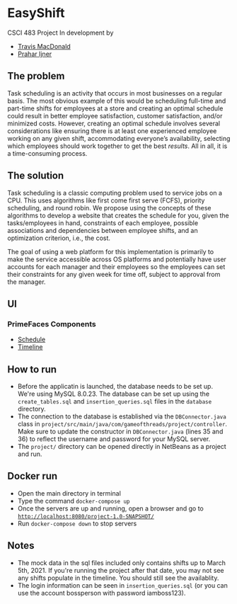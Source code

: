 # EasyShift

CSCI 483 Project
In development by 
- [Travis MacDonald](https://github.com/travismacdonald)
- [Prahar Ijner](https://github.com/pijner)

## The problem 
Task scheduling is an activity that occurs in most businesses on a regular basis. The most obvious example of this would be scheduling full-time and part-time shifts for employees at a store and creating an optimal schedule could result in better employee satisfaction, customer satisfaction, and/or minimized costs. However, creating an optimal schedule involves several considerations like ensuring there is at least one experienced employee working on any given shift, accommodating everyone’s availability, selecting which employees should work together to get the best *results*. All in all, it is a time-consuming process.

## The solution
Task scheduling is a classic computing problem used to service jobs on a CPU. This uses algorithms like first come first serve (FCFS), priority scheduling, and round robin. We propose using the concepts of these algorithms to develop a website that creates the schedule for you, given the tasks/employees in hand, constraints of each employee, possible associations and dependencies between employee shifts, and an optimization criterion, i.e., the cost.

The goal of using a web platform for this implementation is primarily to make the service accessible across OS platforms and potentially have user accounts for each manager and their employees so the employees can set their constraints for any given week for time off, subject to approval from the manager.

## UI

### PrimeFaces Components

- [Schedule](https://www.primefaces.org/showcase/ui/data/schedule/basic.xhtml?jfwid=a3fe3)
- [Timeline](https://www.primefaces.org/showcase/ui/data/timeline/allEvents.xhtml?jfwid=a3fe3)

## How to run
- Before the applicatin is launched, the database needs to be set up. We're using MySQL 8.0.23. The database can be set up using the `create_tables.sql` and `insertion_queries.sql` files in the `database` directory.
- The connection to the database is established via the `DBConnector.java` class in `project/src/main/java/com/gameofthreads/project/controller`. Make sure to update the constructor in `DBConnector.java` (lines 35 and 36) to reflect the username and password for your MySQL server.
- The `project/` directory can be opened directly in NetBeans as a project and run.

## Docker run
- Open the main directory in terminal
- Type the command `docker-compose up`
- Once the servers are up and running, open a browser and go to [`http://localhost:8080/project-1.0-SNAPSHOT/`](http://localhost:8080/project-1.0-SNAPSHOT/)
- Run `docker-compose down` to stop servers

## Notes
- The mock data in the sql files included only contains shifts up to March 5th, 2021. If you're running the project after that date, you may not see any shifts populate in the timeline. You should still see the availablity.
- The login information can be seen in `insertion_queries.sql` (or you can use the account bossperson with password iamboss123).
